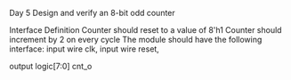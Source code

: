 Day 5
Design and verify an 8-bit odd counter

Interface Definition
Counter should reset to a value of 8'h1
Counter should increment by 2 on every cycle
The module should have the following interface:
input     wire        clk,
input     wire        reset,

output    logic[7:0]  cnt_o